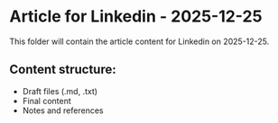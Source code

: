 # Article for Linkedin - 2025-12-25

This folder will contain the article content for Linkedin on 2025-12-25.

## Content structure:
- Draft files (.md, .txt)
- Final content
- Notes and references
